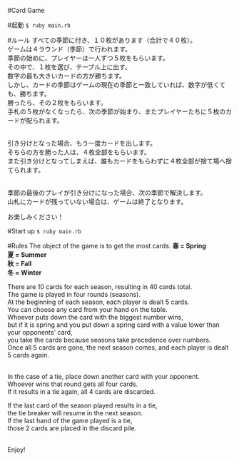#Card Game

#起動
`$ ruby main.rb`

#ルール
すべての季節に付き、１０枚があります（合計で４０枚）。<br/>
ゲームは４ラウンド（季節）で行われます。<br/>
季節の始めに、プレイヤーは一人ずつ５枚をもらいます。<br/>
その中で、１枚を選び、テーブル上に出す。<br/>
数字の最も大きいカードの方が勝ちます。<br/>
しかし、カードの季節はゲームの現在の季節と一致していれば、数字が低くても、勝ちます。<br/>
勝ったら、その２枚をもらいます。<br/>
手札の５枚がなくなったら、次の季節が始まり、またプレイヤーたちに５枚のカードが配られます。<br/><br/>

引き分けとなった場合、もう一度カードを出します。<br/>
そちらの方を勝った人は、４枚全部をもらいます。<br/>
また引き分けとなってしまえば、誰もカードをもらわずに４枚全部が捨て場へ捨てられます。<br/><br/>

季節の最後のプレイが引き分けになった場合、次の季節で解決します。<br/>
山札にカードが残っていない場合は、ゲームは終了となります。<br/>

お楽しみください！

#Start up
`$ ruby main.rb`

#Rules
The object of the game is to get the most cards.
<strong>春 = Spring</strong><br/>
<strong>夏 = Summer</strong><br/>
<strong>秋 = Fall</strong><br/>
<strong>冬 = Winter</strong><br/>

There are 10 cards for each season, resulting in 40 cards total.<br/>
The game is played in four rounds (seasons).<br/>
At the beginning of each season, each player is dealt 5 cards.<br/>
You can choose any card from your hand on the table.<br/>
Whoever puts down the card with the biggest number wins,<br/>
but if it is spring and you put down a spring card with a value lower than your opponents' card,<br/>
you take the cards because seasons take precedence over numbers.<br/>
Once all 5 cards are gone, the next season comes, and each player is dealt 5 cards again.<br/><br/>

In the case of a tie, place down another card with your opponent.<br/>
Whoever wins that round gets all four cards.<br/>
If it results in a tie again, all 4 cards are discarded.<br/>

If the last card of the season played results in a tie,<br/>
the tie breaker will resume in the next season.<br/>
If the last hand of the game played is a tie,<br/>
those 2 cards are placed in the discard pile.<br/><br/>

Enjoy!
